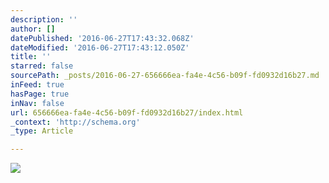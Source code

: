 ```yaml
---
description: ''
author: []
datePublished: '2016-06-27T17:43:32.068Z'
dateModified: '2016-06-27T17:43:12.050Z'
title: ''
starred: false
sourcePath: _posts/2016-06-27-656666ea-fa4e-4c56-b09f-fd0932d16b27.md
inFeed: true
hasPage: true
inNav: false
url: 656666ea-fa4e-4c56-b09f-fd0932d16b27/index.html
_context: 'http://schema.org'
_type: Article

---
```

![](https://the-grid-user-content.s3-us-west-2.amazonaws.com/1ddefd27-4817-4a9d-b0df-2833af894125.jpg)